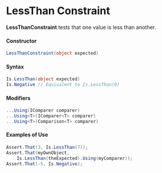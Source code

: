 # LessThan Constraint


**LessThanConstraint** tests that one value is less than another.

#### Constructor

```csharp
LessThanConstraint(object expected)
```

#### Syntax

```csharp
Is.LessThan(object expected)
Is.Negative // Equivalent to Is.LessThan(0)
```

#### Modifiers

```csharp
...Using(IComparer comparer)
...Using<T>(IComparer<T> comparer)
...Using<T>(Comparison<T> comparer)
```

#### Examples of Use

```csharp
Assert.That(3, Is.LessThan(7));
Assert.That(myOwnObject, 
    Is.LessThan(theExpected).Using(myComparer));
Assert.That(-5, Is.Negative);
```

